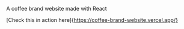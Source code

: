 A coffee brand website made with React

[Check this in action here]{https://coffee-brand-website.vercel.app/}
